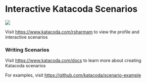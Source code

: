 # Interactive Katacoda Scenarios

[![](http://shields.katacoda.com/katacoda/rsharmam/count.svg)](https://www.katacoda.com/rsharmam "Get your profile on Katacoda.com")

Visit https://www.katacoda.com/rsharmam to view the profile and interactive scenarios

### Writing Scenarios
Visit https://www.katacoda.com/docs to learn more about creating Katacoda scenarios

For examples, visit https://github.com/katacoda/scenario-example
